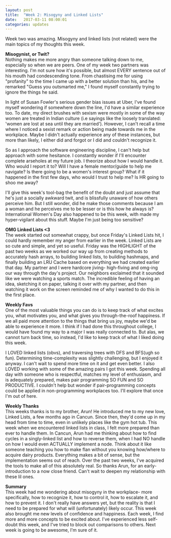 ```yaml
---
layout: post
title:  "Week 2: Misogyny and Linked Lists"
date:   2017-03-11 08:00:01
categories: updates
---
```


Week two was amazing. Misogyny and linked lists (not related) were the main topics of my thoughts this week.

<b>Misogynist, or Twit?</b><br>
Nothing makes me more angry than someone talking down to me, especially so when we are peers. One of my week two partners was interesting. I'm not sure how it's possible, but almost EVERY sentence out of his mouth had condescending tone. From chastising me for using "profanity" to the time I came up with a better solution than his, and he remarked "Guess you outsmarted me," I found myself constantly trying to ignore the things he said.

In light of Susan Fowler's serious gender bias issues at Uber, I've found myself wondering if somewhere down the line, I'd have a similar experience too. To date, my direct brushes with sexism were mostly in some of the way women are treated in Indian culture (i.e sayings like the loosely translated: 'women are lost at sea until they are married'). However, I can't recall a time where I noticed a sexist remark or action being made towards me in the workplace. Maybe I didn't actually experience any of these instances, but more than likely, I either did and forgot or I did and couldn't recognize it. 

So as I approach the software engineering discipline, I can't help but approach with some hesitance. I constantly wonder if I'll encounter complete arseholes at my future job. I theorize about how I would handle it. Who would I report it to? Will I have a female mentor/guide to help me navigate? Is there going to be a women's interest group? What if it happened in the first few days, who would I trust to help me? Is HR going to shoo me away?

I'll give this week's tool-bag the benefit of the doubt and just assume that he's just a socially awkward twit, and is blissfully unaware of how others perceive him. But I still wonder, did he make those comments because I am a woman and he perceives me to be lesser or is this how he always is? International Women's Day also happened to be this week, with made my hyper-vigilant about this stuff. Maybe I'm just being too sensitive? 

<b>OMG Linked Lists <3</b><br>
The week started out somewhat crappy, but once Friday's Linked Lists hit, I could hardly remember my anger from earlier in the week. Linked Lists are so cute and simple, and yet so useful. Friday was the HIGHLIGHT of the past two weeks as we worked our way up from creating methods to accurately hash arrays, to building linked lists, to building hashmaps, and finally building an LRU Cache based on everything we had created earlier that day. My partner and I were hardcore jiving- high-fiving and omg-ing our way through the day's project. Our neighbors exclaimed that it sounded like we were watching a sports match. The incredible feeling of having an idea, sketching it on paper, talking it over with my partner, and then watching it work on the screen reminded me of why I wanted to do this in the first place.

<b>Weekly Favs</b><br>
One of the most valuable things you can do is to keep track of what excites you, what motivates you, and what gives you through-the-roof happiness. If we all paid more attention to the things that bring us joy, maybe we'd be able to experience it more. I think if I had done this throughout college, I would have found my way to a major I was really connected to. But alas, we cannot turn back time, so instead, I'd like to keep track of what I liked doing this week. 

I LOVED linked lists (obvs), and traversing trees with DFS and BFS(ugh so fun). Determining time-complexity was slightly challenging, but I enjoyed it anyway. I can't wait to spend more time on it and get even better. I also LOVED working with some of the amazing pairs I got this week. Spending all day with someone who is respectful, matches my level of enthusiasm, and is adequately prepared, makes pair programming SO FUN and SO PRODUCTIVE. I couldn't help but wonder if pair-programming concepts could be applied in non-programming workplaces too. I'll explore that once I'm out of here. 


<b>Weekly Thanks</b><br>
This weeks thanks is to my brother, Arun! He introduced me to my new love, Linked Lists, a few months ago in Cancun. Since then, they'd come up in my head from time to time, even in unlikely places like the gym hot tub. This week when we encountered linked lists in class, I felt more prepared than ever to handle them. In Cancun, Arun had me thinking about how to find cycles in a singly-linked list and how to reverse them, when I had NO handle on how I would even ACTUALLY implement a node. Think about it like someone teaching you how to make flan without you knowing how/where to acquire dairy products. Everything makes a bit of sense, but the implementation seems out of reach. Over the past two weeks, I've acquired the tools to make all of this absolutely real. So thanks Arun, for an early-introduction to a now close friend. Can't wait to deepen  my relationship with these lil ones.

<b>Summary</b><br>
This week had me wondering about misogyny in the workplace- more specifically, how to recognize it, how to control it, how to escalate it, and how to prevent it. I don't really have answers yet, but the reality is that I need to be prepared for what will (unfortunately) likely occur. This week also brought me new levels of confidence and happiness. Each week, I find more and more concepts to be excited about. I've experienced less self-doubt this week, and I've tried to block out comparisons to others. Next week is going to be awesome, I'm sure of it.
